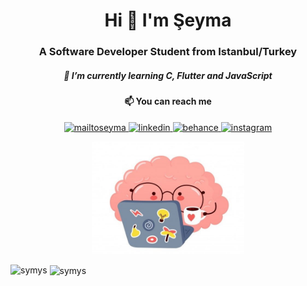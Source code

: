 <h1 align="center">Hi 👋 I'm Şeyma</h1>
<h3 align="center">A Software Developer Student from Istanbul/Turkey</h3>

 <h5 align="center">🌱 I’m currently learning C, Flutter and JavaScript</h5>
  <h4 align="center">📫 You can reach me </h4>
  <p align=center><a href="mailto:seymademir35@gmail.com" target="_blank"> <img src="https://cdn.jsdelivr.net/npm/simple-icons@3.0.1/icons/gmail.svg" alt="mailtoseyma" width="27" height="30"/> </a>
 <a href="https://www.linkedin.com/in/seymademir/" target="_blank"> <img src="https://cdn.jsdelivr.net/npm/simple-icons@3.0.1/icons/linkedin.svg" alt="linkedin" width="27" height="30"/> </a> 
  <a href="https://www.behance.net/seymademir" target="_blank"> <img src="https://cdn.jsdelivr.net/npm/simple-icons@3.0.1/icons/behance.svg" alt="behance" width="27" height="30"/> </a>
 <a href="https://www.instagram.com/seyma.up/" target="_blank"> <img src="https://cdn.jsdelivr.net/npm/simple-icons@3.0.1/icons/instagram.svg" alt="instagram" width="27" height="30"/> </a>
 <p align=center> <img src="images/brain_developer1.jpg" alt="learning" height=180/style="margin-top:0"></p>




<p><img align="left" height="180" src="https://github-readme-stats.vercel.app/api/top-langs?username=symys&show_icons=true&theme=radical&locale=en&layout=compact" alt="symys"  /></p>

<p>&nbsp;<img align="center" height="180" src="https://github-readme-stats.vercel.app/api?username=symys&show_icons=true&theme=dark&locale=en" alt="symys" width="50%" /></p>







